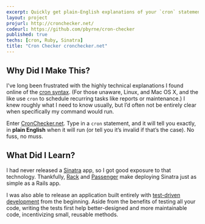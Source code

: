 ```yaml
---
excerpt: Quickly get plain-English explanations of your `cron` statements.
layout: project
projurl: http://cronchecker.net/
codeurl: https://github.com/pbyrne/cron-checker
published: true
techs: [cron, Ruby, Sinatra]
title: "Cron Checker cronchecker.net"
---
```


## Why Did I Make This?

I've long been frustrated with the highly technical explanations I found online
of the [cron syntax](http://en.wikipedia.org/wiki/Cron#crontab_syntax). (For
those unaware, Linux, and Mac OS X, and the like use `cron` to schedule
recurring tasks like reports or maintenance.) I knew roughly what I need to
know usually, but I’d often not be entirely clear when specifically my command
would run.

Enter [CronChecker.net](http://cronchecker.net/). Type in a `cron` statement, and it will tell you exactly,
in **plain English** when it will run (or tell you it’s invalid if that’s the
case). No fuss, no muss.

## What Did I Learn?

I had never released a [Sinatra] app, so I got good exposure to that
technology. Thankfully, [Rack] and [Passenger] make deploying Sinatra just as
simple as a Rails app.

I was also able to release an application built entirely with [test-driven
development][tdd] from the beginning. Aside from the benefits of testing all
your code, writing the tests first help better-designed and more maintainable
code, incentivizing small, reusable methods.

[Sinatra]: http://www.sinatrarb.com/
[Rack]: http://rack.rubyforge.org/
[Passenger]: http://www.modrails.com/
[tdd]: http://en.wikipedia.org/wiki/Test-driven_development
